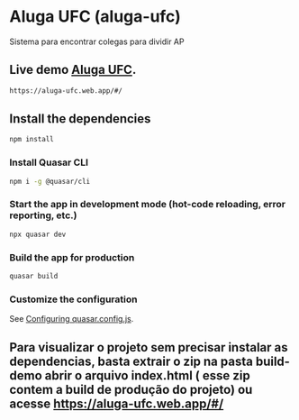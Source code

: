 # Aluga UFC (aluga-ufc)

Sistema para encontrar colegas para dividir AP

## Live demo [Aluga UFC](https://aluga-ufc.web.app/#/).
```bash
https://aluga-ufc.web.app/#/
```

## Install the dependencies
```bash
npm install
```
### Install Quasar CLI
```bash
npm i -g @quasar/cli
``` 
### Start the app in development mode (hot-code reloading, error reporting, etc.)
```bash
npx quasar dev
```

### Build the app for production
```bash
quasar build
```

### Customize the configuration
See [Configuring quasar.config.js](https://v2.quasar.dev/quasar-cli-webpack/quasar-config-js).

## Para visualizar o projeto sem precisar instalar as dependencias, basta extrair o zip na pasta build-demo  abrir o arquivo index.html ( esse zip contem a build de produção do projeto) ou acesse https://aluga-ufc.web.app/#/
